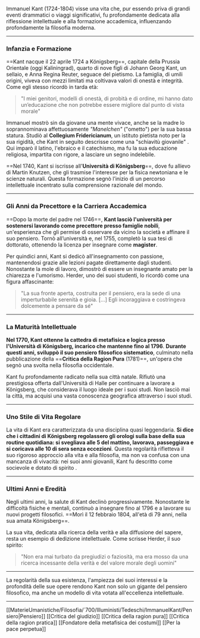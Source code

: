 Immanuel Kant (1724-1804) visse una vita che, pur essendo priva di grandi eventi drammatici o viaggi significativi, fu profondamente dedicata alla riflessione intellettuale e alla formazione accademica, influenzando profondamente la filosofia moderna.

---

### **Infanzia e Formazione**

==Kant nacque il 22 aprile 1724 a Königsberg==, capitale della Prussia Orientale (oggi Kaliningrad), quarto di nove figli di Johann Georg Kant, un sellaio, e Anna Regina Reuter, seguace del pietismo. La famiglia, di umili origini, viveva con mezzi limitati ma coltivava valori di onestà e integrità. Come egli stesso ricordò in tarda età:

> "I miei genitori, modelli di onestà, di probità e di ordine, mi hanno dato un’educazione che non potrebbe essere migliore dal punto di vista morale" 

Immanuel mostrò sin da giovane una mente vivace, anche se la madre lo soprannominava affettuosamente _"Manelchen"_ ("ometto") per la sua bassa statura. Studiò al **Collegium Fridericianum**, un istituto pietista noto per la sua rigidità, che Kant in seguito descrisse come una "schiavitù giovanile" . Qui imparò il latino, l'ebraico e il catechismo, ma fu la sua educazione religiosa, impartita con rigore, a lasciare un segno indelebile.

==Nel 1740, Kant si iscrisse all'**Università di Königsberg**==, dove fu allievo di Martin Knutzen, che gli trasmise l'interesse per la fisica newtoniana e le scienze naturali. Questa formazione segnò l’inizio di un percorso intellettuale incentrato sulla comprensione razionale del mondo.

---

### **Gli Anni da Precettore e la Carriera Accademica**

==Dopo la morte del padre nel 1746==, **Kant lasciò l'università per sostenersi lavorando come precettore presso famiglie nobili**, un'esperienza che gli permise di osservare da vicino la società e affinare il suo pensiero. Tornò all’università e, nel 1755, completò la sua tesi di dottorato, ottenendo la licenza per insegnare come **magister**.

Per quindici anni, Kant si dedicò all'insegnamento con passione, mantenendosi grazie alle lezioni pagate direttamente dagli studenti. Nonostante la mole di lavoro, dimostrò di essere un insegnante amato per la chiarezza e l'umorismo. Herder, uno dei suoi studenti, lo ricordò come una figura affascinante:

> "La sua fronte aperta, costruita per il pensiero, era la sede di una imperturbabile serenità e gioia. [...] Egli incoraggiava e costringeva dolcemente a pensare da sé" 

---

### **La Maturità Intellettuale**

**Nel 1770, Kant ottenne la cattedra di metafisica e logica presso l'Università di Königsberg, incarico che mantenne fino al 1796**. **Durante questi anni, sviluppò il suo pensiero filosofico sistematico**, culminato nella pubblicazione della ==**Critica della Ragion Pura** (1781)==, un'opera che segnò una svolta nella filosofia occidentale.

Kant fu profondamente radicato nella sua città natale. Rifiutò una prestigiosa offerta dall'Università di Halle per continuare a lavorare a Königsberg, che considerava il luogo ideale per i suoi studi. Non lasciò mai la città, ma acquisì una vasta conoscenza geografica attraverso i suoi studi.

---

### **Uno Stile di Vita Regolare**

La vita di Kant era caratterizzata da una disciplina quasi leggendaria. **Si dice che i cittadini di Königsberg regolassero gli orologi sulla base della sua routine quotidiana: si svegliava alle 5 del mattino, lavorava, passeggiava e si coricava alle 10 di sera senza eccezioni**. Questa regolarità rifletteva il suo rigoroso approccio alla vita e alla filosofia, ma non va confusa con una mancanza di vivacità: nei suoi anni giovanili, Kant fu descritto come socievole e dotato di spirito .

---

### **Ultimi Anni e Eredità**

Negli ultimi anni, la salute di Kant declinò progressivamente. Nonostante le difficoltà fisiche e mentali, continuò a insegnare fino al 1796 e a lavorare su nuovi progetti filosofici. ==Morì il 12 febbraio 1804, all'età di 79 anni, nella sua amata Königsberg==.

La sua vita, dedicata alla ricerca della verità e alla diffusione del sapere, resta un esempio di dedizione intellettuale. Come scrisse Herder, il suo spirito:

> "Non era mai turbato da pregiudizi o faziosità, ma era mosso da una ricerca incessante della verità e del valore morale degli uomini" 

---

La regolarità della sua esistenza, l'ampiezza dei suoi interessi e la profondità delle sue opere rendono Kant non solo un gigante del pensiero filosofico, ma anche un modello di vita votata all'eccellenza intellettuale.

---
[[MaterieUmanistiche/Filosofia/`700/Illuministi/Tedeschi/ImmanuelKant/Pensiero|Pensiero]]
[[Critica del giudizio]]
[[Critica della ragion pura]]
[[Critica della ragion pratica]]
[[Fondatore della metafisica dei costumi]]
[[Per la pace perpetua]]

